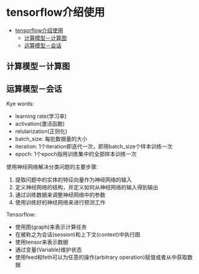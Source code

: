 # tensorflow介绍使用

<!-- TOC -->

- [tensorflow介绍使用](#tensorflow%e4%bb%8b%e7%bb%8d%e4%bd%bf%e7%94%a8)
  - [计算模型－计算图](#%e8%ae%a1%e7%ae%97%e6%a8%a1%e5%9e%8b%ef%bc%8d%e8%ae%a1%e7%ae%97%e5%9b%be)
  - [运算模型－会话](#%e8%bf%90%e7%ae%97%e6%a8%a1%e5%9e%8b%ef%bc%8d%e4%bc%9a%e8%af%9d)

<!-- /TOC -->

## 计算模型－计算图

## 运算模型－会话

Kye words:

- learning rate(学习率)
- activation(激活函数)
- relularization(正则化)
- batch_size: 每批数据量的大小
- iteration: 1个iteration即迭代一次，即用batch_size个样本训练一次
- epoch: 1个epoch指用训练集中的全部样本训练一次

使用神经网络解决分类问题的主要步骤:

1. 提取问题中的实体的特征向量作为神经网络的输入
2. 定义神经网络的结构，并定义如何从神经网络的输入得到输出
3. 通过训练数据来调整神经网络中的参数
4. 使用训练好的神经网络来进行预测工作

Tensorflow:

- 使用图(graph)来表示计算任务
- 在被称之为会话(session)和上下文(context)中执行图
- 使用tensor来表示数据
- 通过变量(Variable)维护状态
- 使用feed和feth可以为任意的操作(arbitrary operation)赋值或者从中获取数据
